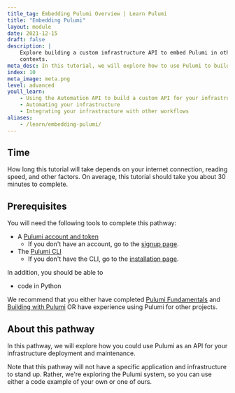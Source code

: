 ```yaml
---
title_tag: Embedding Pulumi Overview | Learn Pulumi
title: "Embedding Pulumi"
layout: module
date: 2021-12-15
draft: false
description: |
    Explore building a custom infrastructure API to embed Pulumi in other
    contexts.
meta_desc: In this tutorial, we will explore how to use Pulumi to build an infrastructure API for deployment and maintenance.
index: 10
meta_image: meta.png
level: advanced
youll_learn:
    - Using the Automation API to build a custom API for your infrastructure
    - Automating your infrastructure
    - Integrating your infrastructure with other workflows
aliases:
    - /learn/embedding-pulumi/
---
```


## Time

How long this tutorial will take depends on your internet connection, reading speed, and other factors. On average, this tutorial should take you about 30 minutes to complete.

## Prerequisites

You will need the following tools to complete this pathway:

- A [Pulumi account and token](/docs/pulumi-cloud/accounts#access-tokens)
    - If you don't have an account, go to the [signup page](https://app.pulumi.com/signup).
- The [Pulumi CLI](/docs/cli/)
    - If you don't have the CLI, go to the [installation page](/docs/install/).

In addition, you should be able to

- code in Python

We recommend that you either have completed [Pulumi Fundamentals](/learn/pulumi-fundamentals/) and [Building with Pulumi](/learn/building-with-pulumi/) OR have experience using Pulumi for other projects.

## About this pathway

In this pathway, we will explore how you could use Pulumi as an API for your infrastructure deployment and maintenance.

Note that this pathway will not have a specific application and infrastructure to stand up. Rather, we're exploring the Pulumi system, so you can use either a code example of your own or one of ours.
